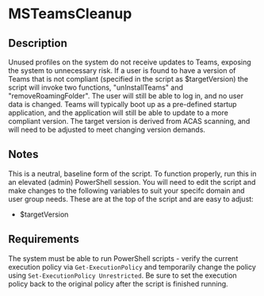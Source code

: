 # MSTeamsCleanup
<h2>Description</h2>
Unused profiles on the system do not receive updates to Teams, exposing the system to unnecessary risk. 
If a user is found to have a version of Teams that is not compliant (specified in the script as $targetVersion) the script will invoke two functions, "unInstallTeams" and "removeRoamingFolder".
The user will still be able to log in, and no user data is changed. Teams will typically boot up as a pre-defined startup application, and the application will still be able to update to a more compliant version. 
The target version is derived from ACAS scanning, and will need to be adjusted to meet changing version demands.

<h2>Notes</h2>
This is a neutral, baseline form of the script. To function properly, run this in an elevated (admin) PowerShell session. You will need to edit the script and make changes to the following variables to suit your specifc domain and user group needs. These are at the top of the script and are easy to adjust:

- $targetVersion

<h2>Requirements</h2>
The system must be able to run PowerShell scripts - verify the current execution policy via <code>Get-ExecutionPolicy</code> and temporarily change the policy using <code>Set-ExecutionPolicy Unrestricted</code>. Be sure to set the execution policy
back to the original policy after the script is finished running.
